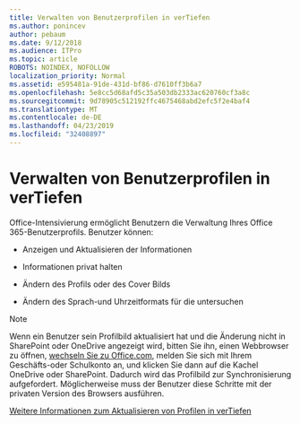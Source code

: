 ```yaml
---
title: Verwalten von Benutzerprofilen in verTiefen
ms.author: ponincev
author: pebaum
ms.date: 9/12/2018
ms.audience: ITPro
ms.topic: article
ROBOTS: NOINDEX, NOFOLLOW
localization_priority: Normal
ms.assetid: e595481a-91de-431d-bf86-d7610ff3b6a7
ms.openlocfilehash: 5e8cc5d68afd5c35a503db2333ac620760cf3a8c
ms.sourcegitcommit: 9d78905c512192ffc4675468abd2efc5f2e4baf4
ms.translationtype: MT
ms.contentlocale: de-DE
ms.lasthandoff: 04/23/2019
ms.locfileid: "32408897"
---
```

# <a name="manage-user-profiles-in-delve"></a>Verwalten von Benutzerprofilen in verTiefen

Office-Intensivierung ermöglicht Benutzern die Verwaltung Ihres Office 365-Benutzerprofils. Benutzer können:
  
- Anzeigen und Aktualisieren der Informationen
    
- Informationen privat halten
    
- Ändern des Profils oder des Cover Bilds
    
- Ändern des Sprach-und Uhrzeitformats für die untersuchen
    
> [!NOTE]
> Wenn ein Benutzer sein Profilbild aktualisiert hat und die Änderung nicht in SharePoint oder OneDrive angezeigt wird, bitten Sie ihn, einen Webbrowser zu öffnen, [wechseln Sie zu Office.com](https://www.office.com), melden Sie sich mit Ihrem Geschäfts-oder Schulkonto an, und klicken Sie dann auf die Kachel OneDrive oder SharePoint. Dadurch wird das Profilbild zur Synchronisierung aufgefordert. Möglicherweise muss der Benutzer diese Schritte mit der privaten Version des Browsers ausführen. 
  
[Weitere Informationen zum Aktualisieren von Profilen in verTiefen](https://go.microsoft.com/fwlink/?linkid=735070)
  


